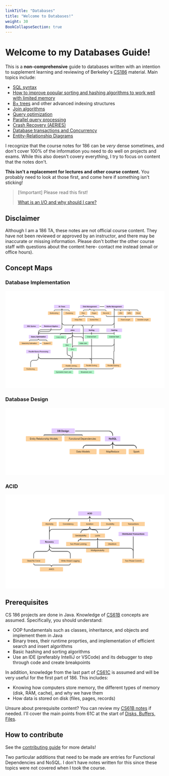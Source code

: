 ```yaml
---
linkTitle: "Databases"
title: "Welcome to Databases!"
weight: 30
BookCollapseSection: true
---
```


# Welcome to my Databases Guide!

This is a **non-comprehensive** guide to databases written with an intention to supplement learning and reviewing of Berkeley's [CS186](https://cs186berkeley.net) material. Main topics include:

* [SQL syntax](<cs186/00 SQL Basics>)
* [How to improve popular sorting and hashing algorithms to work well with limited memory](<cs186/04 Sorting and Hashing>)
* [B+ trees](<cs186/02 B+ Trees>) and other advanced indexing structures
* [Join algorithms](<cs186/05 Iterators and Joins>)
* [Query optimization](<cs186/07 Query Optimization>)
* [Parallel query processing](<cs186/09 Parallel Query Processing>)
* [Crash Recovery (AERIES)](<cs186/10 Recovery>)
* [Database transactions and Concurrency](<cs186/08 Transactions>)
* [Entity-Relationship Diagrams](<cs186/12 ER Diagrams>)

I recognize that the course notes for 186 can be *very* dense sometimes, and don't cover 100% of the information you need to do well on projects and exams. While this also doesn't covery everything, I try to focus on content that the notes don't.

**This isn't a replacement for lectures and other course content.** You probably need to look at those first, and come here if something isn't sticking!

> [!important] Please read this first!
> 
> [What is an I/O and why should I care?](io)

## Disclaimer

Although I am a 186 TA, these notes are not official course content. They have not been reviewed or approved by an instructor, and there may be inaccurate or missing information. Please don't bother the other course staff with questions about the content here- contact me instead (email or office hours).

## Concept Maps

### Database Implementation
![implementation](concept-implementation.png)

### Database Design
![design](concept-design.png)

### ACID
![acid](concept-acid.png)

## Prerequisites

CS 186 projects are done in Java. Knowledge of [CS61B](/cs61b) concepts are assumed. Specifically, you should understand:
 - OOP fundamentals such as classes, inheritance, and objects and implement them in Java
 - Binary trees, their runtime proprties, and implementation of efficient search and insert algorithms
 - Basic hashing and sorting algorithms
 - Use an IDE (preferably IntelliJ or VSCode) and its debugger to step through code and create breakpoints

In addition, knowledge from the last part of [CS61C](https://cs61c.org) is assumed and will be very useful for the first part of 186. This includes:
 - Knowing how computers store memory, the different types of memory (disk, RAM, cache), and why we have them
 - How data is stored on disk (files, pages, records)

Unsure about prerequisite content? You can review my [CS61B notes](/cs61b) if needed. I'll cover the main points from 61C at the start of [Disks, Buffers, Files](cs186/01%20Disks,%20Buffers,%20Files.md).

## How to contribute

See the [contributing guide](/contributing) for more details!

Two particular additions that need to be made are entries for Functional Dependencies and NoSQL. I don't have notes written for this since these topics were not covered when I took the course.



